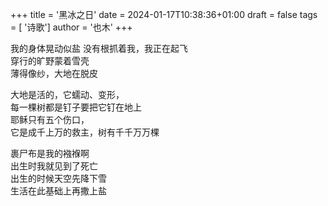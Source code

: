 +++
title = '黑冰之日'
date = 2024-01-17T10:38:36+01:00
draft = false
tags = [ '诗歌']
author = '也木'
+++

我的身体晃动似盐  <!--more-->
没有根抓着我，我正在起飞  
穿行的旷野蒙着雪壳  
薄得像纱，大地在脱皮  

大地是活的，它蠕动、变形，  
每一棵树都是钉子要把它钉在地上  
耶稣只有五个伤口，  
它是成千上万的救主，树有千千万万棵  

裹尸布是我的襁褓啊  
出生时我就见到了死亡  
出生的时候天空先降下雪  
生活在此基础上再撒上盐  